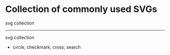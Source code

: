 # Collection of commonly used SVGs

svg collection

---

svg collection

*   circle, checkmark, cross, search